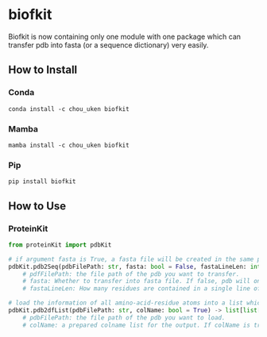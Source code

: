 # biofkit
Biofkit is now containing only one module with one package which can transfer pdb into fasta (or a sequence dictionary) very easily. 

## How to Install
### Conda
```console
conda install -c chou_uken biofkit
```
### Mamba
``` 
mamba install -c chou_uken biofkit
```

### Pip
```console
pip install biofkit
```

## How to Use
### ProteinKit
```python
from proteinKit import pdbKit

# if argument fasta is True, a fasta file will be created in the same path as the pdb file.
pdbKit.pdb2Seq(pdbFilePath: str, fasta: bool = False, fastaLineLen: int = 80) -> dict[str, str]
    # pdfFilePath: the file path of the pdb you want to transfer.
    # fasta: Whether to transfer into fasta file. If false, pdb will only be transferred to a dictionary.{chainId: Seq}
    # fastaLineLen: How many residues are contained in a single line of the fasta, only work when `fasta` is true.

# load the information of all amino-acid-residue atoms into a list which can be converted to a dataframe with famous `pandas`.
pdbKit.pdb2dfList(pdbFilePath: str, colName: bool = True) -> list[list[int, str, str, int, str, float, float, float]]:
    # pdbFilePath: the file path of the pdb you want to load.
    # colName: a prepared colname list for the output. If colName is true, pdb can be directly transfer to a pandas dataframe.
```